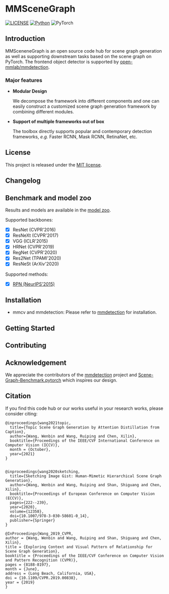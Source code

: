 # MMSceneGraph
[![LICENSE](https://img.shields.io/badge/license-MIT-green)](https://github.com/Kenneth-Wong/MMSceneGraph/blob/master/LICENSE)
[![Python](https://img.shields.io/badge/python-3.8-blue.svg)](https://www.python.org/)
![PyTorch](https://img.shields.io/badge/pytorch-1.4.0-%237732a8)

## Introduction

MMSceneneGraph is an open source code hub for scene graph generation as well as supporting downstream tasks based on the scene graph on PyTorch. The frontend object detector is supported by [open-mmlab/mmdetection](https://github.com/open-mmlab/mmdetection). 


### Major features

- **Modular Design**

  We decompose the framework into different components and one can easily construct a customized scene graph generation framework by combining different modules.

- **Support of multiple frameworks out of box**

  The toolbox directly supports popular and contemporary detection frameworks, *e.g.* Faster RCNN, Mask RCNN, RetinaNet, etc.

## License

This project is released under the [MIT license](LICENSE).

## Changelog



## Benchmark and model zoo

Results and models are available in the [model zoo](docs/model_zoo.md).

Supported backbones:

- [x] ResNet (CVPR'2016)
- [x] ResNeXt (CVPR'2017)
- [x] VGG (ICLR'2015)
- [x] HRNet (CVPR'2019)
- [x] RegNet (CVPR'2020)
- [x] Res2Net (TPAMI'2020)
- [x] ResNeSt (ArXiv'2020)

Supported methods:

- [x] [RPN (NeurIPS'2015)](configs/rpn)


## Installation

- mmcv and mmdetection: Please refer to [mmdetection](https://github.com/open-mmlab/mmdetection) for installation. 

## Getting Started

## Contributing

## Acknowledgement

We appreciate the contributors of the [mmdetection](https://github.com/open-mmlab/mmdetection) project and [Scene-Graph-Benchmark.pytorch](https://raw.githubusercontent.com/KaihuaTang/Scene-Graph-Benchmark.pytorch/master/README.md) which inspires our design. 

## Citation

If you find this code hub or our works useful in your research works, please consider citing:

```
@inproceedings{wang2021topic,
  title={Topic Scene Graph Generation by Attention Distillation from Caption},
  author={Wang, Wenbin and Wang, Ruiping and Chen, Xilin},
  booktitle={Proceedings of the IEEE/CVF International Conference on Computer Vision (ICCV)},
  month = {October},
  year={2021}
}


@inproceedings{wang2020sketching,
  title={Sketching Image Gist: Human-Mimetic Hierarchical Scene Graph Generation},
  author={Wang, Wenbin and Wang, Ruiping and Shan, Shiguang and Chen, Xilin},
  booktitle={Proceedings of European Conference on Computer Vision (ECCV)},
  pages={222--239},
  year={2020},
  volume={12358},
  doi={10.1007/978-3-030-58601-0_14},
  publisher={Springer}
}

@InProceedings{Wang_2019_CVPR,
author = {Wang, Wenbin and Wang, Ruiping and Shan, Shiguang and Chen, Xilin},
title = {Exploring Context and Visual Pattern of Relationship for Scene Graph Generation},
booktitle = {Proceedings of the IEEE/CVF Conference on Computer Vision and Pattern Recognition (CVPR)},
pages = {8188-8197},
month = {June},
address = {Long Beach, California, USA},
doi = {10.1109/CVPR.2019.00838},
year = {2019}
}
```
